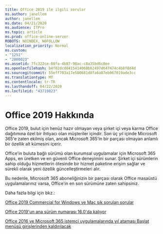 ```yaml
---
title: Office 2019 ile ilgili sorular
ms.author: janellem
author: janellem
ms.date: 04/21/2020
ms.audience: ITPro
ms.topic: article
ms.prod: office-online-server
ROBOTS: NOINDEX, NOFOLLOW
localization_priority: Normal
ms.custom:
- "1251"
- "2000023"
ms.assetid: 7fc322ce-08fa-4b87-98ac-c8a35bd6c8ee
ms.openlocfilehash: b4f02dcd8415414068b62497d647474c4b8f8d4d
ms.sourcegitcommit: 55eff703a17e500681d8fa6a87eb067019ade3cc
ms.translationtype: MT
ms.contentlocale: tr-TR
ms.lasthandoff: 04/22/2020
ms.locfileid: "43719823"
---
```

# <a name="about-office-2019"></a>Office 2019 Hakkında

Office 2019, bulut için henüz hazır olmayan veya şirket içi veya karma Office dağıtımına özel bir ihtiyacı olan müşteriler içindir. Son üç yıl içinde Microsoft 365'e zaten ekilmiş olan, ancak Microsoft 365'in bir parçası olmayan anlamlı bir özellik alt kümesini içerir.
  
Office'in buluta bağlı sürümü olan kurumsal uygulamalar için Microsoft 365 Apps, en üretken ve en güvenli Office deneyimini sunar. Şirket içi sürümlerin sahip olduğu hizmetlerin ötesinde bir hizmet paketine erişim sağlar ve sürekli olarak yeni özellik güncelleştirmeleri alır.
  
Bu nedenle, Microsoft 365 aboneliğinizin bir parçası olarak Office masaüstü uygulamalarınız varsa, Office'in en son sürümüne zaten sahipsiniz.
  
Daha fazla bilgi için bkz.:
  
[Office 2019 Commercial for Windows ve Mac sık sorulan sorular](https://support.microsoft.com/help/4133312)
  
[Office 2019'un ana sürüm numarası 16.0'da kalıyor](https://docs.microsoft.com/deployoffice/office2019/overview)
  
[Office 2016 ve Microsoft 365 istemci uygulamalarında yıl ataması Başlat menüsü girişlerinden kaldırılacak](https://support.office.com/article/8fe5e052-76d2-49de-af30-2e84ed3da907?wt.mc_id=Alchemy_ClientDIA)
  